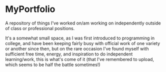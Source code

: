 # MyPortfolio
A repository of things I've worked on/am working on independently
outside of class or professional positions.

It's a somewhat small space, as I was first introduced to programming in college, and have been keeping fairly busy with official work of one variety or another since then, but on the rare occasion I've found myself with sufficient free time, energy, and inspiration to do independent learning/work, this is what's come of it (that I've remembered to upload, which seems to be half the battle sometimes!)
